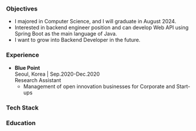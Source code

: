 ### Objectives
- I majored in Computer Science, and I will graduate in August 2024.
- Interested in backend engineer position and can develop Web API using Spring Boot as the main language of Java.
- I want to grow into Backend Developer in the future.

### Experience
- **Blue Point**  
  Seoul, Korea | Sep.2020-Dec.2020  
  Research Assistant
  - Management of open innovation businesses for Corporate and Start-ups
### Tech Stack

### Education

